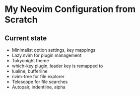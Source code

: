 # My Neovim Configuration from Scratch

## Current state
- Minimalist option settings, key mappings
- Lazy.nvim for plugin management
- Tokyonight theme
- which-key plugin, leader key is remapped to <space>
- lualine, bufferline
- nvim-tree for file explorer
- Telescope for file searches
- Autopair, indentline, alpha 
